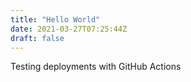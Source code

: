 ```yaml
---
title: "Hello World"
date: 2021-03-27T07:25:44Z
draft: false
---
```


Testing deployments with GitHub Actions
